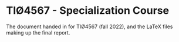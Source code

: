 # TIØ4567 - Specialization Course
The document handed in for TIØ4567 (fall 2022), and the LaTeX files making up the final report.
